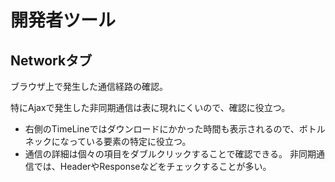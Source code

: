 # 開発者ツール
## Networkタブ
ブラウザ上で発生した通信経路の確認。

特にAjaxで発生した非同期通信は表に現れにくいので、確認に役立つ。

* 右側のTimeLineではダウンロードにかかった時間も表示されるので、ボトルネックになっている要素の特定に役立つ。
* 通信の詳細は個々の項目をダブルクリックすることで確認できる。
非同期通信では、HeaderやResponseなどをチェックすることが多い。
